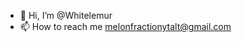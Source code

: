 - 👋 Hi, I’m @Whitelemur
- 📫 How to reach me melonfractionytalt@gmail.com

<!---
Whitelemur/WL Python learner 

